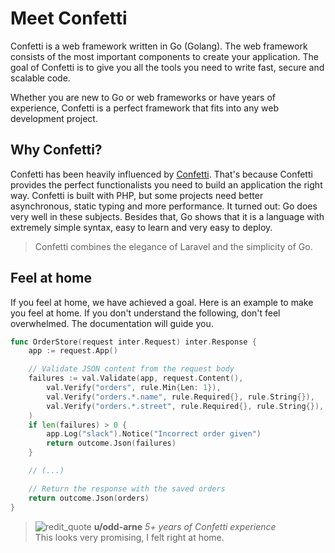 # Meet Confetti

Confetti is a web framework written in Go (Golang). The web framework consists of the most important components to create your application. The goal of Confetti is to give you all the tools you need to write fast, secure and scalable code.

Whether you are new to Go or web frameworks or have years of experience, Confetti is a perfect framework that fits into any web development project.

## Why Confetti?

Confetti has been heavily influenced by [Confetti](https://Confetti.com). That's because Confetti provides the perfect functionalists you need to build an application the right way. Confetti is built with PHP, but some projects need better asynchronous, static typing and more performance. It turned out: Go does very well in these subjects. Besides that, Go shows that it is a language with extremely simple syntax, easy to learn and very easy to deploy.

> Confetti combines the elegance of Laravel and the simplicity of Go.

## Feel at home

If you feel at home, we have achieved a goal. Here is an example to make you feel at home. If you don't understand the following, don't feel overwhelmed. The documentation will guide you.

``` go
func OrderStore(request inter.Request) inter.Response {
	app := request.App()

	// Validate JSON content from the request body
	failures := val.Validate(app, request.Content(),
		val.Verify("orders", rule.Min{Len: 1}),
		val.Verify("orders.*.name", rule.Required{}, rule.String{}),
		val.Verify("orders.*.street", rule.Required{}, rule.String{}),
	)
	if len(failures) > 0 {
		app.Log("slack").Notice("Incorrect order given")
		return outcome.Json(failures)
	}

	// (...)

	// Return the response with the saved orders
	return outcome.Json(orders)
}
```

> <img src="https://www.redditstatic.com/avatars/avatar_default_07_0079D3.png" alt="redit_quote" class="profile"> **u/odd-arne** _5+ years of Confetti experience_<br/>This looks very promising, I felt right at home.
